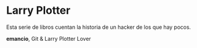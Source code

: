 # Larry Plotter

Esta serie de libros cuentan la historia de un hacker de los que hay pocos.

**emancio**, Git & Larry Plotter Lover
